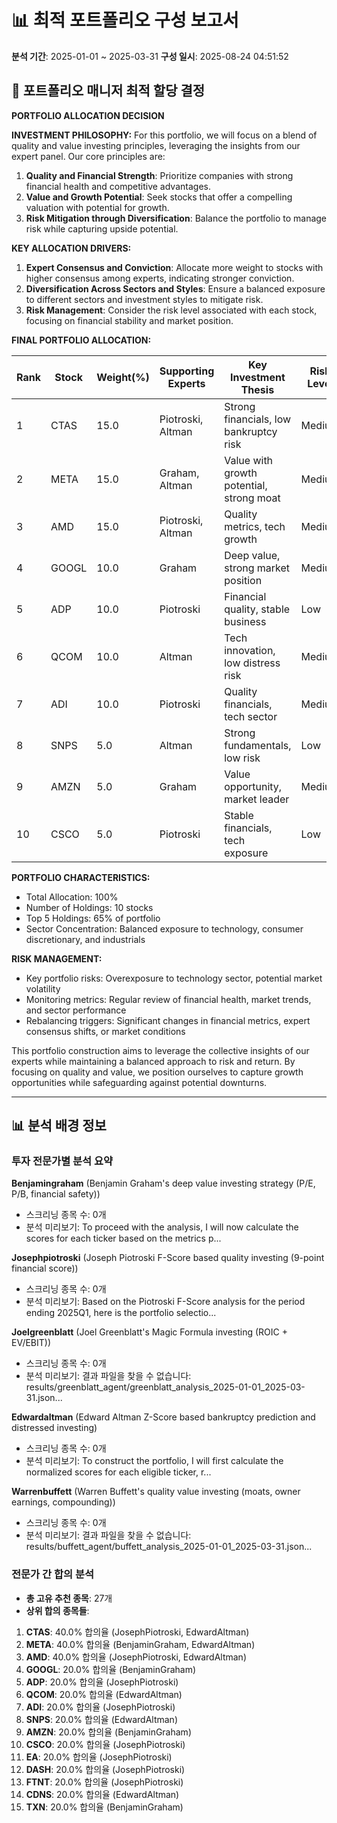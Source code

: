 # 📊 최적 포트폴리오 구성 보고서
**분석 기간**: 2025-01-01 ~ 2025-03-31
**구성 일시**: 2025-08-24 04:51:52

## 💼 포트폴리오 매니저 최적 할당 결정

**PORTFOLIO ALLOCATION DECISION**

**INVESTMENT PHILOSOPHY:**
For this portfolio, we will focus on a blend of quality and value investing principles, leveraging the insights from our expert panel. Our core principles are:
1. **Quality and Financial Strength**: Prioritize companies with strong financial health and competitive advantages.
2. **Value and Growth Potential**: Seek stocks that offer a compelling valuation with potential for growth.
3. **Risk Mitigation through Diversification**: Balance the portfolio to manage risk while capturing upside potential.

**KEY ALLOCATION DRIVERS:**
1. **Expert Consensus and Conviction**: Allocate more weight to stocks with higher consensus among experts, indicating stronger conviction.
2. **Diversification Across Sectors and Styles**: Ensure a balanced exposure to different sectors and investment styles to mitigate risk.
3. **Risk Management**: Consider the risk level associated with each stock, focusing on financial stability and market position.

**FINAL PORTFOLIO ALLOCATION:**

| Rank | Stock | Weight(%) | Supporting Experts | Key Investment Thesis | Risk Level |
|------|-------|-----------|-------------------|----------------------|------------|
| 1    | CTAS  | 15.0      | Piotroski, Altman | Strong financials, low bankruptcy risk | Medium |
| 2    | META  | 15.0      | Graham, Altman    | Value with growth potential, strong moat | Medium |
| 3    | AMD   | 15.0      | Piotroski, Altman | Quality metrics, tech growth | Medium |
| 4    | GOOGL | 10.0      | Graham            | Deep value, strong market position | Medium |
| 5    | ADP   | 10.0      | Piotroski         | Financial quality, stable business | Low    |
| 6    | QCOM  | 10.0      | Altman            | Tech innovation, low distress risk | Medium |
| 7    | ADI   | 10.0      | Piotroski         | Quality financials, tech sector | Medium |
| 8    | SNPS  | 5.0       | Altman            | Strong fundamentals, low risk | Low    |
| 9    | AMZN  | 5.0       | Graham            | Value opportunity, market leader | Medium |
| 10   | CSCO  | 5.0       | Piotroski         | Stable financials, tech exposure | Low    |

**PORTFOLIO CHARACTERISTICS:**
- Total Allocation: 100%
- Number of Holdings: 10 stocks  
- Top 5 Holdings: 65% of portfolio
- Sector Concentration: Balanced exposure to technology, consumer discretionary, and industrials

**RISK MANAGEMENT:**
- Key portfolio risks: Overexposure to technology sector, potential market volatility
- Monitoring metrics: Regular review of financial health, market trends, and sector performance
- Rebalancing triggers: Significant changes in financial metrics, expert consensus shifts, or market conditions

This portfolio construction aims to leverage the collective insights of our experts while maintaining a balanced approach to risk and return. By focusing on quality and value, we position ourselves to capture growth opportunities while safeguarding against potential downturns.

---

## 📊 분석 배경 정보

### 투자 전문가별 분석 요약

**Benjamingraham** (Benjamin Graham's deep value investing strategy (P/E, P/B, financial safety))
- 스크리닝 종목 수: 0개
- 분석 미리보기: To proceed with the analysis, I will now calculate the scores for each ticker based on the metrics p...

**Josephpiotroski** (Joseph Piotroski F-Score based quality investing (9-point financial score))
- 스크리닝 종목 수: 0개
- 분석 미리보기: Based on the Piotroski F-Score analysis for the period ending 2025Q1, here is the portfolio selectio...

**Joelgreenblatt** (Joel Greenblatt's Magic Formula investing (ROIC + EV/EBIT))
- 스크리닝 종목 수: 0개
- 분석 미리보기: 결과 파일을 찾을 수 없습니다: results/greenblatt_agent/greenblatt_analysis_2025-01-01_2025-03-31.json...

**Edwardaltman** (Edward Altman Z-Score based bankruptcy prediction and distressed investing)
- 스크리닝 종목 수: 0개
- 분석 미리보기: To construct the portfolio, I will first calculate the normalized scores for each eligible ticker, r...

**Warrenbuffett** (Warren Buffett's quality value investing (moats, owner earnings, compounding))
- 스크리닝 종목 수: 0개
- 분석 미리보기: 결과 파일을 찾을 수 없습니다: results/buffett_agent/buffett_analysis_2025-01-01_2025-03-31.json...

### 전문가 간 합의 분석

- **총 고유 추천 종목**: 27개
- **상위 합의 종목들**:

1. **CTAS**: 40.0% 합의율 (JosephPiotroski, EdwardAltman)
2. **META**: 40.0% 합의율 (BenjaminGraham, EdwardAltman)
3. **AMD**: 40.0% 합의율 (JosephPiotroski, EdwardAltman)
4. **GOOGL**: 20.0% 합의율 (BenjaminGraham)
5. **ADP**: 20.0% 합의율 (JosephPiotroski)
6. **QCOM**: 20.0% 합의율 (EdwardAltman)
7. **ADI**: 20.0% 합의율 (JosephPiotroski)
8. **SNPS**: 20.0% 합의율 (EdwardAltman)
9. **AMZN**: 20.0% 합의율 (BenjaminGraham)
10. **CSCO**: 20.0% 합의율 (JosephPiotroski)
11. **EA**: 20.0% 합의율 (JosephPiotroski)
12. **DASH**: 20.0% 합의율 (JosephPiotroski)
13. **FTNT**: 20.0% 합의율 (JosephPiotroski)
14. **CDNS**: 20.0% 합의율 (EdwardAltman)
15. **TXN**: 20.0% 합의율 (BenjaminGraham)
